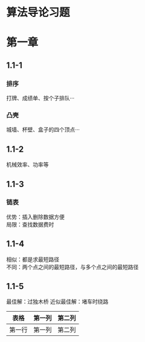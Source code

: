 # 算法导论习题
# 第一章
## 1.1-1
### 排序
打牌、成绩单、按个子排队···  
### 凸壳
城墙、杯壁、盒子的四个顶点···
## 1.1-2
机械效率、功率等
## 1.1-3
### 链表  
优势：插入删除数据方便  
局限：查找数据费时
## 1.1-4
相似：都是求最短路径  
不同：两个点之间的最短路径，与多个点之间的最短路径
## 1.1-5
最佳解：过独木桥
近似最佳解：堵车时绕路

| 表格      | 第一列     | 第二列     |
| ---------- | :-----------:  | :-----------: |
| 第一行     | 第一列     | 第二列     |
 
